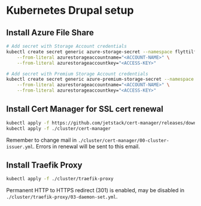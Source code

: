 # Kubernetes Drupal setup

## Install Azure File Share

```bash
# Add secret with Storage Account credentials
kubectl create secret generic azure-storage-secret --namespace flyttilfavrskov --type=Opaque \
    --from-literal azurestorageaccountname="<ACCOUNT-NAME>" \
    --from-literal azurestorageaccountkey="<ACCESS-KEY>"
```

```bash
# Add secret with Premium Storage Account credentials
kubectl create secret generic azure-premium-storage-secret --namespace flyttilfavrskov --type=Opaque \
    --from-literal azurestorageaccountname="<ACCOUNT-NAME>" \
    --from-literal azurestorageaccountkey="<ACCESS-KEY>"
```

## Install Cert Manager for SSL cert renewal

```bash
kubectl apply -f https://github.com/jetstack/cert-manager/releases/download/v1.1.0/cert-manager.yaml
kubectl apply -f ./cluster/cert-manager
```

Remember to change mail in `./cluster/cert-manager/00-cluster-issuer.yml`.
Errors in renewal will be sent to this email.

## Install Traefik Proxy

```bash
kubectl apply -f ./cluster/traefik-proxy
```

Permanent HTTP to HTTPS redirect (301) is enabled, may be disabled in `./cluster/traefik-proxy/03-daemon-set.yml`.
